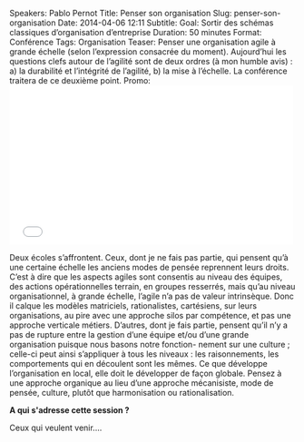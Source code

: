 Speakers: Pablo Pernot
Title: Penser son organisation
Slug: penser-son-organisation
Date: 2014-04-06 12:11
Subtitle: 
Goal: Sortir des schémas classiques d’organisation d’entreprise
Duration: 50 minutes
Format: Conférence
Tags: Organisation
Teaser: Penser une organisation agile à grande échelle (selon l’expression consacrée du moment). Aujourd’hui les questions clefs autour de l’agilité sont de deux ordres (à mon humble avis) : a) la durabilité et l’intégrité de l’agilité, b) la mise à l’échelle. La conférence traitera de ce deuxième point.
Promo: <iframe src="//player.vimeo.com/video/95218779?title=0&amp;byline=0&amp;portrait=0" width="500" height="281" frameborder="0" webkitallowfullscreen mozallowfullscreen allowfullscreen></iframe>

Deux écoles s’affrontent. Ceux, dont je ne fais pas partie, qui pensent qu’à 
une certaine échelle les anciens modes de pensée reprennent leurs droits. C’est 
à dire que les aspects agiles sont consentis au niveau des équipes, des actions 
opérationnelles terrain, en groupes resserrés, mais qu’au niveau organisationnel, 
à grande échelle, l’agile n’a pas de valeur intrinsèque. Donc il calque les modèles 
matriciels, rationalistes, cartésiens, sur leurs organisations, au pire avec une 
approche silos par compétence, et pas une approche verticale métiers. D’autres, 
dont je fais partie, pensent qu’il n’y a pas de rupture entre la gestion d’une 
équipe et/ou d’une grande organisation puisque nous basons notre fonction- 
nement sur une culture ; celle-ci peut ainsi s’appliquer à tous les niveaux : les 
raisonnements, les comportements qui en découlent sont les mêmes. Ce que 
développe l’organisation en local, elle doit le développer de façon globale. Pensez 
à une approche organique au lieu d’une approche mécanisiste, mode de pensée, 
culture, plutôt que harmonisation ou rationalisation.

**A qui s'adresse cette session ?**

Ceux qui veulent venir....



